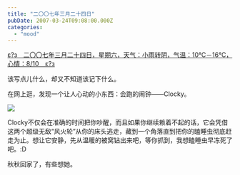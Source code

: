 ```yaml
---
title: "二〇〇七年三月二十四日"
pubDate: 2007-03-24T09:08:00.000Z
categories: 
  - "mood"
---
```


[ε?з　二〇〇七年三月二十四日，星期六，天气：小雨转阴，气温：10℃－16℃，心情：8/10　ε?з](https://www.liuweinan.com)

  

该写点儿什么，却又不知道该记下什么。

在网上逛，发现一个让人心动的小东西：会跑的闹钟——Clocky。

![](http://www.hotce.com.cn/Src/Images/Article/50043/20061229103037.jpg)

Clocky不仅会在准确的时间把你吵醒，而且如果你继续赖着不起的话，它会凭借这两个超级无敌“风火轮”从你的床头逃走，藏到一个角落直到把你的瞌睡虫彻底赶走为止。想让它安静，先从温暖的被窝钻出来吧，等你抓到，我想瞌睡虫早冻死了吧。:D

秋秋回家了，有些想她。
